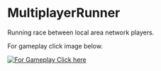 # MultiplayerRunner
Running race between local area network players. 


For gameplay click image below.

[![For Gameplay Click here](https://img.youtube.com/vi/-YGYuJfj5Uw/0.jpg)](https://www.youtube.com/watch?v=-YGYuJfj5Uw)
